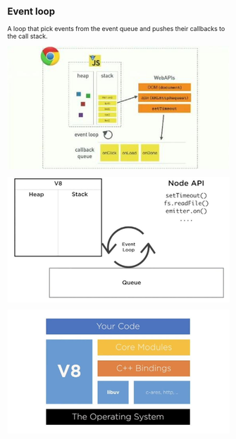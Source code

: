 ## Event loop

A loop that pick events from the event queue and pushes their callbacks to the call stack.

![event loop 1](/img/photo_2020-10-09_10-31-11.jpg)

![event loop 2](/img/photo_2020-10-09_10-31-18.jpg)

![event loop 3](/img/photo_2020-10-09_10-31-16.jpg)


